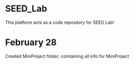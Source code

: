 # SEED_Lab
This platform acts as a code repository for SEED Lab!

# February 28
Created MiniProject folder, cointaining all info for MiniProject
